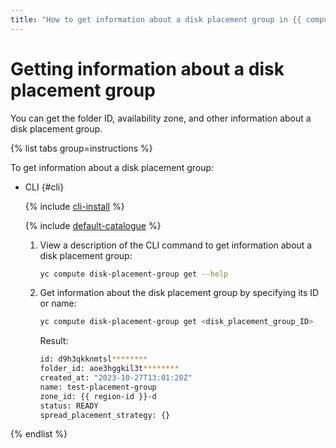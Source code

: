 ```yaml
---
title: "How to get information about a disk placement group in {{ compute-full-name }}"
---
```


# Getting information about a disk placement group

You can get the folder ID, availability zone, and other information about a disk placement group.

{% list tabs group=instructions %}

To get information about a disk placement group:

- CLI {#cli}

   {% include [cli-install](../../../_includes/cli-install.md) %}

   {% include [default-catalogue](../../../_includes/default-catalogue.md) %}

   1. View a description of the CLI command to get information about a disk placement group:

      ```bash
      yc compute disk-placement-group get --help
      ```

   1. Get information about the disk placement group by specifying its ID or name:

      ```bash
      yc compute disk-placement-group get <disk_placement_group_ID>
      ```

      Result:

      ```bash
      id: d9h3qkknmtsl********
      folder_id: aoe3hggkil3t********
      created_at: "2023-10-27T13:01:20Z"
      name: test-placement-group
      zone_id: {{ region-id }}-d
      status: READY
      spread_placement_strategy: {}
      ```

{% endlist %}